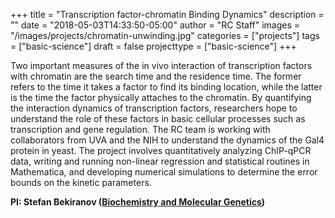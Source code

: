 +++
title = "Transcription factor-chromatin Binding Dynamics"
description = ""
date = "2018-05-03T14:33:50-05:00"
author = "RC Staff"
images = "/images/projects/chromatin-unwinding.jpg"
categories = ["projects"]
tags = ["basic-science"]
draft = false
projecttype = ["basic-science"]
+++

Two important measures of the in vivo interaction of transcription factors with chromatin are the search time and the residence time. The former refers to the time it takes a factor to find its binding location, while the latter is the time the factor physically attaches to the chromatin. By quantifying the interaction dynamics of transcription factors, researchers hope to understand the role of these factors in basic cellular processes such as transcription and gene regulation. The RC team is working with collaborators from UVA and the NIH to understand the dynamics of the Gal4 protein in yeast. The project involves quantitatively analyzing ChIP-qPCR data, writing and running non-linear regression and statistical routines in Mathematica, and developing numerical simulations to determine the error bounds on the kinetic parameters. 

**PI: Stefan Bekiranov ([Biochemistry and Molecular Genetics](https://bmg.med.virginia.edu))**
